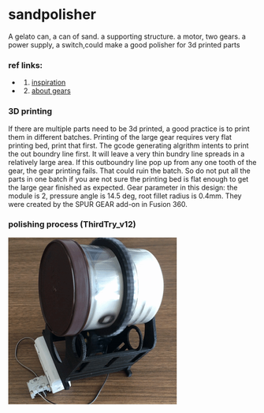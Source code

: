 # sandpolisher
A gelato can, a can of sand. a supporting structure. a motor, two gears. a power supply, a switch,could make a good polisher for 3d printed parts


### ref links:
- 1. [inspiration](https://www.thingiverse.com/thing:3666116)
- 2. [about gears](http://fab.cba.mit.edu/classes/863.09/people/cranor/How_to_Make_%28Almost%29_Anything/David_Cranor/Entries/2009/10/12_Entry_1_files/module.pdf)
### 3D printing
If there are multiple parts need to be 3d printed, a good practice is to print them in different batches. Printing of the large gear requires very flat printing bed, print that first. The gcode generating algrithm intents to print the out boundry line first. It will leave a very thin bundry line spreads in a relatively large area. If this outboundry line pop up from any one tooth of the gear, the gear printing fails. That could ruin the batch. So do not put all the parts in one batch if you are not sure the printing bed is flat enough to get the large gear finished as expected.
Gear parameter in this design: the module is 2, pressure angle is 14.5 deg, root fillet radius is 0.4mm. They were created by the SPUR GEAR add-on in Fusion 360.

### polishing process (ThirdTry_v12)
<img src="ThirdTry/process3.gif" width="342"/></a> <br />
